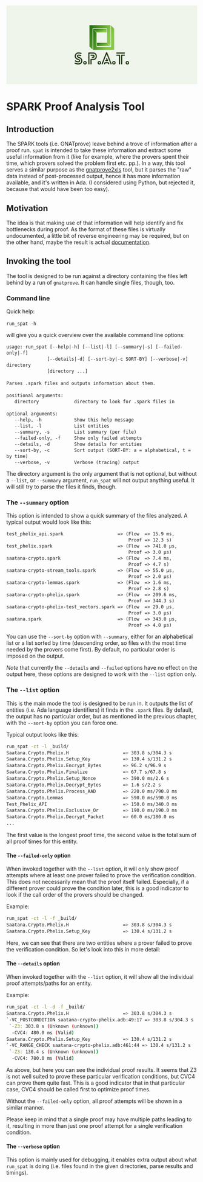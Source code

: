 ![](https://raw.githubusercontent.com/HeisenbugLtd/heisenbugltd.github.io/master/assets/img/spat/cover.png)

# SPARK Proof Analysis Tool

## Introduction

The SPARK tools (i.e. GNATprove) leave behind a trove of information after a
proof run. `spat` is intended to take these information and extract some useful
information from it (like for example, where the provers spent their time,
which provers solved the problem first etc. pp.).
In a way, this tool serves a similar purpose as the
[gnatprove2xls](https://github.com/damaki/gnatprove2xls)
tool, but it parses the "raw" data instead of post-processed output, hence it
has more information available, and it's written in Ada. (I considered using
Python, but rejected it, because that would have been too easy).

## Motivation

The idea is that making use of that information will help identify and fix
bottlenecks during proof. As the format of these files is virtually
undocumented, a little bit of reverse engineering may be required, but on the
other hand, maybe the result is actual
[documentation](https://github.com/HeisenbugLtd/spat/blob/master/doc/spark_file_format.md).

## Invoking the tool

The tool is designed to be run against a directory containing the files left
behind by a run of `gnatprove`. It can handle single files, though, too.

### Command line

Quick help:

`run_spat -h`

will give you a quick overview over the available command line options:

```
usage: run_spat [--help|-h] [--list|-l] [--summary|-s] [--failed-only|-f] 
               [--details|-d] [--sort-by|-c SORT-BY] [--verbose|-v] directory 
               [directory ...] 

Parses .spark files and outputs information about them.

positional arguments:
   directory             directory to look for .spark files in
   
optional arguments:
   --help, -h            Show this help message
   --list, -l            List entities
   --summary, -s         List summary (per file)
   --failed-only, -f     Show only failed attempts
   --details, -d         Show details for entities
   --sort-by, -c         Sort output (SORT-BY: a = alphabetical, t = by time)
   --verbose, -v         Verbose (tracing) output
```

The directory argument is the only argument that is not optional, but without a
`--list`, or `--summary` argument, `run_spat` will not output anything useful.
It will still try to parse the files it finds, though.

### The `--summary` option

This option is intended to show a quick summary of the files analyzed. A
typical output would look like this:

```
test_phelix_api.spark                    => (Flow  => 15.9 ms,
                                             Proof => 12.3 s)
test_phelix.spark                        => (Flow  => 741.0 µs,
                                             Proof => 3.0 µs)
saatana-crypto.spark                     => (Flow  => 7.4 ms,
                                             Proof => 4.7 s)
saatana-crypto-stream_tools.spark        => (Flow  => 55.0 µs,
                                             Proof => 2.0 µs)
saatana-crypto-lemmas.spark              => (Flow  => 1.6 ms,
                                             Proof => 2.8 s)
saatana-crypto-phelix.spark              => (Flow  => 209.6 ms,
                                             Proof => 344.3 s)
saatana-crypto-phelix-test_vectors.spark => (Flow  => 29.0 µs,
                                             Proof => 3.0 µs)
saatana.spark                            => (Flow  => 343.0 µs,
                                             Proof => 4.0 µs)
```

You can use the `--sort-by` option with `--summary`, either for an alphabetical
list or a list sorted by time (descending order, so files with the most time
needed by the provers come first). By default, no particular order is imposed
on the output.

*Note* that currently the `--details` and `--failed` options have no effect on
the output here, these options are designed to work with the `--list` option
only.

### The `--list` option

This is the main mode the tool is designed to be run in. It outputs the list of
entities (i.e. Ada language identifiers) it finds in the `.spark` files. By
default, the output has no particular order, but as mentioned in the previous
chapter, with the `--sort-by` option you can force one.

Typical output looks like this:

```sh
run_spat -ct -l _build/
Saatana.Crypto.Phelix.H                    => 303.8 s/304.3 s
Saatana.Crypto.Phelix.Setup_Key            => 130.4 s/131.2 s
Saatana.Crypto.Phelix.Encrypt_Bytes        => 96.2 s/96.9 s
Saatana.Crypto.Phelix.Finalize             => 67.7 s/67.8 s
Saatana.Crypto.Phelix.Setup_Nonce          => 390.0 ms/2.6 s
Saatana.Crypto.Phelix.Decrypt_Bytes        => 1.6 s/2.2 s
Saatana.Crypto.Phelix.Process_AAD          => 220.0 ms/790.0 ms
Saatana.Crypto.Lemmas                      => 590.0 ms/590.0 ms
Test_Phelix_API                            => 150.0 ms/340.0 ms
Saatana.Crypto.Phelix.Exclusive_Or         => 190.0 ms/190.0 ms
Saatana.Crypto.Phelix.Decrypt_Packet       => 60.0 ms/180.0 ms
...
```

The first value is the longest proof time, the second value is the total sum of
all proof times for this entity.

#### The `--failed-only` option

When invoked together with the `--list` option, it will only show proof
attempts where at least one prover failed to prove the verification condition.
This does not necessarily mean that the proof itself failed. Especially, if a
different prover could prove the condition later, this is a good indicator to
look if the call order of the provers should be changed.

Example:

```sh
run_spat -ct -l -f _build/
Saatana.Crypto.Phelix.H                    => 303.8 s/304.3 s
Saatana.Crypto.Phelix.Setup_Key            => 130.4 s/131.2 s
```

Here, we can see that there are two entities where a prover failed to prove the
verification condition. So let's look into this in more detail:

#### The `--details` option

When invoked together with the `--list` option, it will show all the individual
proof attempts/paths for an entity.

Example:

```sh
run_spat -ct -l -d -f _build/
Saatana.Crypto.Phelix.H                    => 303.8 s/304.3 s
`-VC_POSTCONDITION saatana-crypto-phelix.adb:49:17 => 303.8 s/304.3 s
 `-Z3: 303.8 s (Unknown (unknown))
  -CVC4: 480.0 ms (Valid)
Saatana.Crypto.Phelix.Setup_Key            => 130.4 s/131.2 s
`-VC_RANGE_CHECK saatana-crypto-phelix.adb:461:44 => 130.4 s/131.2 s
 `-Z3: 130.4 s (Unknown (unknown))
  -CVC4: 780.0 ms (Valid)
```

As above, but here you can see the individual proof results. It seems that Z3
is not well suited to prove these particular verification conditions, but CVC4
can prove them quite fast. This is a good indicator that in that particular
case, CVC4 should be called first to optimize proof times.

Without the `--failed-only` option, all proof attempts will be shown in a similar
manner.

Please keep in mind that a single proof may have multiple paths leading to it,
resulting in more than just one proof attempt for a single verification
condition.

#### The `--verbose` option

This option is mainly used for debugging, it enables extra output about what
`run_spat` is doing (i.e. files found in the given directories, parse results
and timings).
